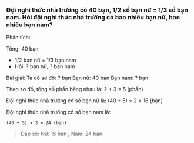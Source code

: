 ### Đội nghi thức nhà trường có 40 bạn, 1/2 số bạn nữ = 1/3 số bạn nam. Hỏi đội nghi thức nhà trường có bao nhiêu bạn nữ, bao nhiêu bạn nam?
 Phân tích:

Tổng: 40 bạn

- 1/2 bạn nữ = 1/3 bạn nam
- Hỏi: ? bạn nữ, ? bạn nam

Bài giải:
Ta có sơ đồ:
		? bạn
Bạn nữ: 
				       40 bạn
Bạn nam:
		     ? bạn

Theo sơ đồ, tổng số phần bằng nhau là:
	    2 + 3 = 5 (phần)

Đội nghi thức nhà trường có số bạn nữ là:
    	(40 ÷ 5) × 2 = 16 (bạn)

Đội nghi thức nhà trường có số bạn nam là:

```
(40 ÷ 5) × 3 = 24 (bạn)
```

> Đáp số: Nữ: 16 bạn  ;  Nam: 24 bạn
